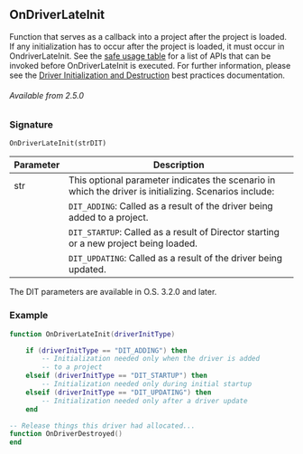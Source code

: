 ## OnDriverLateInit

Function  that serves as a callback into a project after the project is loaded. If any initialization has to occur after the project is loaded, it must occur in OndriverLateInit. See the [safe usage table][1] for a list of APIs that can be invoked before OnDriverLateInit is executed. For further information, please see the [Driver Initialization and Destruction][2] best practices documentation.


###### Available from 2.5.0


### Signature

`OnDriverLateInit(strDIT) `


| Parameter | Description                                                                                            |
| --------- | ------------------------------------------------------------------------------------------------------ |
| str       | This optional parameter indicates the scenario in which the driver is initializing. Scenarios include: |
|           | `DIT_ADDING`: Called as a result of the driver being added to a project.                               |
|           | `DIT_STARTUP`: Called as a result of Director starting or a new project being loaded.                  |
|           | `DIT_UPDATING`: Called as a result of the driver being updated.                                        |

The DIT parameters are available in O.S. 3.2.0 and later.


### Example

```lua
function OnDriverLateInit(driverInitType)

    if (driverInitType == "DIT_ADDING") then
        -- Initialization needed only when the driver is added
        -- to a project
    elseif (driverInitType == "DIT_STARTUP") then
        -- Initialization needed only during initial startup
    elseif (driverInitType == "DIT_UPDATING") then
        -- Initialization needed only after a driver update
    end

-- Release things this driver had allocated...
function OnDriverDestroyed()
end

```

[1]:	https://snap-one.github.io/docs-driverworks-api/#safe-usage-of-ondriverinit-and-ondriverlateinit
[2]:	https://snap-one.github.io/docs-driverworks-fundamentals-4.0.0-beta/#api-specific-information-driver-initialization-and-destruction
